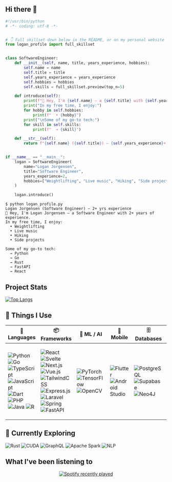 ## Hi there 👋

```python
#!/usr/bin/python
# -*- coding: utf-8 -*-


# 👇 Full skillset down below in the README, or on my personal website
from logan_profile import full_skillset


class SoftwareEngineer:
    def __init__(self, name, title, years_experience, hobbies):
        self.name = name
        self.title = title
        self.years_experience = years_experience
        self.hobbies = hobbies
        self.skills = full_skillset.preview(top_n=5)

    def introduce(self):
        print(f"👋 Hey, I'm {self.name} — a {self.title} with {self.years_experience}+ years of experience.")
        print("In my free time, I enjoy:")
        for hobby in self.hobbies:
            print(f"  • {hobby}")
        print("\nSome of my go-to tech:")
        for skill in self.skills:
            print(f"  → {skill}")

    def __str__(self):
        return f"{self.name} ({self.title}) — {self.years_experience}+ yrs experience"


if __name__ == "__main__":
    logan = SoftwareEngineer(
        name="Logan Jorgensen",
        title="Software Engineer",
        years_experience=2,
        hobbies=["Weightlifting", "Live music", "Hiking", "Side projects"]
    )

    logan.introduce()

```
```
$ python logan_profile.py
Logan Jorgensen (Software Engineer) — 2+ yrs experience
👋 Hey, I'm Logan Jorgensen — a Software Engineer with 2+ years of experience.
In my free time, I enjoy:
  • Weightlifting
  • Live music
  • Hiking
  • Side projects

Some of my go-to tech:
  → Python
  → Go
  → Rust
  → FastAPI
  → React
```

## Project Stats

<a href="https://github.com/jorgoose/github-readme-stats">
  <img src="https://github-readme-stats.vercel.app/api/top-langs/?username=jorgoose&langs_count=10&hide=jupyter%20notebook,blade,astro,svelte,html,css,cmake&layout=compact&theme=dark&width=300" alt="Top Langs"/>
</a>

<h2>🧰 Things I Use</h2>

<table>
  <thead>
    <tr>
      <th>🧠 Languages</th>
      <th>📦 Frameworks</th>
      <th>🧠 ML / AI</th>
      <th>📱 Mobile</th>
      <th>🗄 Databases</th>
      <th>☁️ Cloud</th>
    </tr>
  </thead>
  <tbody>
    <tr>
      <td>
        <p>
          <img alt="Python" src="https://img.shields.io/badge/Python-3670A0?style=flat-square&logo=python&logoColor=ffdd54" />
          <img alt="Go" src="https://img.shields.io/badge/Go-00ADD8?style=flat-square&logo=go&logoColor=white" />
          <img alt="TypeScript" src="https://img.shields.io/badge/TypeScript-007ACC?style=flat-square&logo=typescript&logoColor=white" />
          <img alt="JavaScript" src="https://img.shields.io/badge/JavaScript-323330?style=flat-square&logo=javascript&logoColor=F7DF1E" />
          <img alt="Dart" src="https://img.shields.io/badge/Dart-0175C2?style=flat-square&logo=dart&logoColor=white" />
          <img alt="PHP" src="https://img.shields.io/badge/PHP-777BB4?style=flat-square&logo=php&logoColor=white" />
          <img alt="Java" src="https://img.shields.io/badge/Java-ED8B00?style=flat-square&logo=openjdk&logoColor=white" />
          <img alt="R" src="https://img.shields.io/badge/R-276DC3?style=flat-square&logo=r&logoColor=white" />
        </p>
      </td>
      <td>
        <p>
          <img alt="React" src="https://img.shields.io/badge/React-20232a?style=flat-square&logo=react&logoColor=61DAFB" />
          <img alt="Svelte" src="https://img.shields.io/badge/Svelte-f1413d?style=flat-square&logo=svelte&logoColor=white" />
          <img alt="Next.js" src="https://img.shields.io/badge/Next.js-black?style=flat-square&logo=next.js&logoColor=white" />
          <img alt="Vue.js" src="https://img.shields.io/badge/Vue.js-35495e?style=flat-square&logo=vuedotjs&logoColor=4FC08D" />
          <img alt="TailwindCSS" src="https://img.shields.io/badge/TailwindCSS-38B2AC?style=flat-square&logo=tailwind-css&logoColor=white" />
          <img alt="Express.js" src="https://img.shields.io/badge/Express.js-404d59?style=flat-square&logo=express&logoColor=61DAFB" />
          <img alt="Laravel" src="https://img.shields.io/badge/Laravel-FF2D20?style=flat-square&logo=laravel&logoColor=white" />
          <img alt="Spring" src="https://img.shields.io/badge/Spring-6DB33F?style=flat-square&logo=spring&logoColor=white" />
          <img alt="FastAPI" src="https://img.shields.io/badge/FastAPI-005571?style=flat-square&logo=fastapi" />
        </p>
      </td>
      <td>
        <p>
          <img alt="PyTorch" src="https://img.shields.io/badge/PyTorch-EE4C2C?style=flat-square&logo=PyTorch&logoColor=white" />
          <img alt="TensorFlow" src="https://img.shields.io/badge/TensorFlow-FF6F00?style=flat-square&logo=TensorFlow&logoColor=white" />
          <img alt="OpenCV" src="https://img.shields.io/badge/OpenCV-white?style=flat-square&logo=opencv&logoColor=white" />
        </p>
      </td>
      <td>
        <p>
          <img alt="Flutter" src="https://img.shields.io/badge/Flutter-02569B?style=flat-square&logo=Flutter&logoColor=white" />
          <img alt="Android Studio" src="https://img.shields.io/badge/Android%20Studio-346ac1?style=flat-square&logo=android-studio&logoColor=white" />
        </p>
      </td>
      <td>
        <p>
          <img alt="PostgreSQL" src="https://img.shields.io/badge/PostgreSQL-316192?style=flat-square&logo=postgresql&logoColor=white" />
          <img alt="Supabase" src="https://img.shields.io/badge/Supabase-3ECF8E?style=flat-square&logo=supabase&logoColor=white" />
          <img alt="Neo4J" src="https://img.shields.io/badge/Neo4j-008CC1?style=flat-square&logo=neo4j&logoColor=white" />
        </p>
      </td>
      <td>
        <p>
          <img alt="AWS" src="https://img.shields.io/badge/AWS-FF9900?style=flat-square&logo=amazonwebservices&logoColor=white" />
          <img alt="Google Cloud" src="https://img.shields.io/badge/Google%20Cloud-4285F4?style=flat-square&logo=google-cloud&logoColor=white" />
        </p>
      </td>
    </tr>
  </tbody>
</table>



## 🔎 Currently Exploring
<p>
  <img alt="Rust" src="https://img.shields.io/badge/Rust-%23000000.svg?style=flat-square&logo=rust&logoColor=white" />
  <img alt="CUDA" src="https://img.shields.io/badge/CUDA-76B900?style=flat-square&logo=nvidia&logoColor=white" />
  <img alt="GraphQL" src="https://img.shields.io/badge/GraphQL-E10098?style=flat-square&logo=graphql&logoColor=white" />
  <img alt="Apache Spark" src="https://img.shields.io/badge/Apache%20Spark-E25A1C?style=flat-square&logo=apachespark&logoColor=white" />
  <img alt="NLP" src="https://img.shields.io/badge/NLP-%2370268E.svg?style=flat-square&logo=ai&logoColor=white" />
</p>

## What I've been listening to
<p align="center">
  <a href="https://open.spotify.com/user/deadmixer">
    <img src="https://spotify-recently-played-readme.vercel.app/api?user=deadmixer" alt="Spotify recently played"/>
  </a>
</p>
